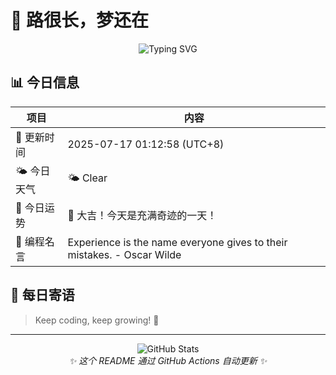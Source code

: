# 🌸 路很长，梦还在

<div align="center">

![Typing SVG](https://readme-typing-svg.herokuapp.com?font=Fira+Code&pause=1000&color=FF69B4&center=true&vCenter=true&width=435&lines=Welcome+to+my+GitHub!;Always+learning+new+things;Love+to+share+knowledge)

</div>

## 📊 今日信息

| 项目 | 内容 |
|------|------|
| 📅 更新时间 | 2025-07-17 01:12:58 (UTC+8) |
| 🌤️ 今日天气 | 🌤️ Clear | 🌡️ 36°C |
| 🔮 今日运势 | 🎉 大吉！今天是充满奇迹的一天！ |
| 💬 编程名言 | Experience is the name everyone gives to their mistakes. - Oscar Wilde |

## 🎯 每日寄语

> Keep coding, keep growing! 🌱

---

<div align="center">
  <img src="https://github-readme-stats.vercel.app/api?username=Pine-Ln&show_icons=true&theme=radical" alt="GitHub Stats" />
</div>

<div align="center">
  <i>✨ 这个 README 通过 GitHub Actions 自动更新 ✨</i>
</div>
